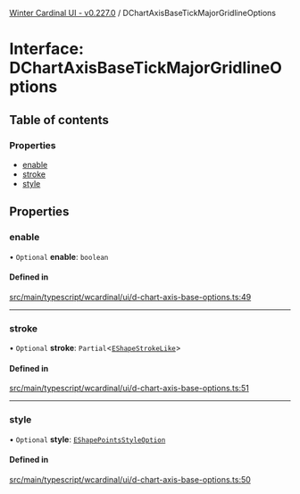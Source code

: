 [Winter Cardinal UI - v0.227.0](../index.md) / DChartAxisBaseTickMajorGridlineOptions

# Interface: DChartAxisBaseTickMajorGridlineOptions

## Table of contents

### Properties

- [enable](DChartAxisBaseTickMajorGridlineOptions.md#enable)
- [stroke](DChartAxisBaseTickMajorGridlineOptions.md#stroke)
- [style](DChartAxisBaseTickMajorGridlineOptions.md#style)

## Properties

### enable

• `Optional` **enable**: `boolean`

#### Defined in

[src/main/typescript/wcardinal/ui/d-chart-axis-base-options.ts:49](https://github.com/winter-cardinal/winter-cardinal-ui/blob/v0.227.0/src/main/typescript/wcardinal/ui/d-chart-axis-base-options.ts#L49)

___

### stroke

• `Optional` **stroke**: `Partial`<[`EShapeStrokeLike`](EShapeStrokeLike.md)\>

#### Defined in

[src/main/typescript/wcardinal/ui/d-chart-axis-base-options.ts:51](https://github.com/winter-cardinal/winter-cardinal-ui/blob/v0.227.0/src/main/typescript/wcardinal/ui/d-chart-axis-base-options.ts#L51)

___

### style

• `Optional` **style**: [`EShapePointsStyleOption`](../index.md#eshapepointsstyleoption)

#### Defined in

[src/main/typescript/wcardinal/ui/d-chart-axis-base-options.ts:50](https://github.com/winter-cardinal/winter-cardinal-ui/blob/v0.227.0/src/main/typescript/wcardinal/ui/d-chart-axis-base-options.ts#L50)
